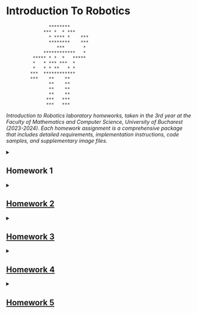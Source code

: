# Introduction To Robotics 

                           
                    ********                                
                  *** *  * ***                              
                    * **** *    ***                         
                    ********    ***                         
                       ***       *                          
                  ************   *                          
              ***** * *  *   *****                          
              *   * *** ***  *                              
              *   * * **   * *                              
             ***  ************                              
             ***    **    **                                
                    **    **                                
                    **    **                                
                    **    **                                
                   ***   ***                                
                   ***   ***                                
                                                            
_Introduction to Robotics laboratory homeworks, taken in the 3rd year at the Faculty of Mathematics and Computer Science, University of Bucharest (2023-2024).
Each homework assignment is a comprehensive package that includes detailed requirements, implementation instructions, code samples, and supplementary image files._

<details>
<summary>
  
## Homework 1
</summary> <br>
For this task, I had to create this readMe and familiarise myself with the structure.
</details>
  
<details>
<summary>
  
## [Homework 2](https://github.com/AndriciucAndreeaCristina/IntroductionToRobotics/tree/main/RGB_LED_h1)
  </summary> <br>
This assignment focuses on controlling each channel (Red, Green, and Blue) of  an  RGB  LED  using  individual  potentiometers.  
I have used a different potentiometer to control each color of the RGB Led, reading the potentiometer value with Arduino and then mapping it to specifin intensities to the LED pins.

<h3>Setup: </h3> 

![setup](https://github.com/AndriciucAndreeaCristina/IntroductionToRobotics/assets/68044359/47a75023-532e-4695-98f9-9b0872d84482)

<h3>Demo: </h3>
https://youtu.be/knbZWBB40HQ
</details>

<details>
<summary>
  
## [Homework 3](https://github.com/AndriciucAndreeaCristina/IntroductionToRobotics/tree/main/Elevator_Wannabe)
</summary>
  <br>
This assignment involves simulating a 3-floor elevator control system using LEDs and buttons.

<h3>Setup: </h3>

![setup](https://github.com/AndriciucAndreeaCristina/IntroductionToRobotics/assets/68044359/61f4eaf6-157f-4928-8e11-576548da6bd9)

<h3>Demo: </h3>
https://youtu.be/bWM0YoEcFig
</details>

<details>
<summary>
  
## [Homework 4](https://github.com/AndriciucAndreeaCristina/IntroductionToRobotics/tree/main/7segment_display_drawing)
</summary> <br>
Using the joystick, one can control the position of the segments of a seven segment display and "draw" on the display. The initial position is on the DP. The current
position always blinks (irrespective of the fact that the segment is on or off), using the joystick to move from one position to neighbors. Short pressing the button toggles the segment state from ON to OFF or from OFF to ON. Long pressing the button resets the entire display by turning all the segments OFF and moving the
current position to the decimal point.

<h3>Setup: </h3>
![setup](https://github.com/AndriciucAndreeaCristina/IntroductionToRobotics/assets/68044359/e5ffcb0f-cb3d-4a3b-b891-5a13b636caac)

<h3>Demo: </h3>
https://youtube.com/shorts/XIElTIi3FpQ?feature=share 
</details>

<details>
<summary>
  
## [Homework 5](https://github.com/AndriciucAndreeaCristina/IntroductionToRobotics/tree/main/StopwatchTimer)
</summary> <br>
  For this task, I have implemented a stopwatch timer, using a 4 digit 7 segment display, 3 buttons and 3 leds, that also has a save lap functionality.
  Each button has a differnt functionality:
      - Button 1 (coresponding to the green led): Start/Pause
      - Button 2 (coresponding to the yellow led): Reset
      - Button 3 (coresponding to the red led): Save lap/Cycle through laps when in reset.
  The leds light up in different states of the timer to let you know which buttons you can press and when.
  
<h3>Setup: </h3>

![setup](https://github.com/AndriciucAndreeaCristina/IntroductionToRobotics/assets/68044359/529359e6-ec3d-40b6-8a70-05a4dd2b2c6d)

<h3>Demo: </h3>
https://www.youtube.com/shorts/Zt4Y0uZAbXI
</details>
                                                            
                                                            
                                                            
                                                            
                                                            
